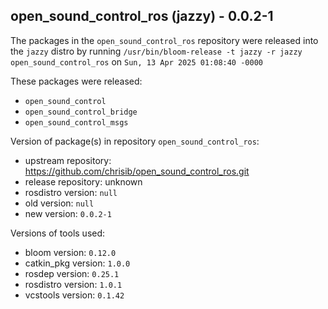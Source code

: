 ## open_sound_control_ros (jazzy) - 0.0.2-1

The packages in the `open_sound_control_ros` repository were released into the `jazzy` distro by running `/usr/bin/bloom-release -t jazzy -r jazzy open_sound_control_ros` on `Sun, 13 Apr 2025 01:08:40 -0000`

These packages were released:
- `open_sound_control`
- `open_sound_control_bridge`
- `open_sound_control_msgs`

Version of package(s) in repository `open_sound_control_ros`:

- upstream repository: https://github.com/chrisib/open_sound_control_ros.git
- release repository: unknown
- rosdistro version: `null`
- old version: `null`
- new version: `0.0.2-1`

Versions of tools used:

- bloom version: `0.12.0`
- catkin_pkg version: `1.0.0`
- rosdep version: `0.25.1`
- rosdistro version: `1.0.1`
- vcstools version: `0.1.42`


